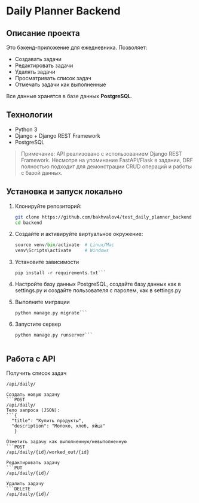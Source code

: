 # Daily Planner Backend

## **Описание проекта**
Это бэкенд-приложение для ежедневника. Позволяет:

- Создавать задачи
- Редактировать задачи
- Удалять задачи
- Просматривать список задач
- Отмечать задачи как выполненные

Все данные хранятся в базе данных **PostgreSQL**.

## **Технологии**
- Python 3  
- Django + Django REST Framework  
- PostgreSQL  

> Примечание: API реализовано с использованием Django REST Framework. Несмотря на упоминание FastAPI/Flask в задании, DRF полностью подходит для демонстрации CRUD операций и работы с базой данных.

## **Установка и запуск локально**
1. Клонируйте репозиторий:
   ```bash
   git clone https://github.com/bakhvalov4/test_daily_planner_backend
   cd backend

2. Создайте и активируйте виртуальное окружение:
   ```python -m venv venv
   source venv/bin/activate  # Linux/Mac
   venv\Scripts\activate     # Windows

3. Установите зависимости
   ```
   pip install -r requirements.txt```

4. Настройте базу данных PostgreSQL, создайте базу данных как в settings.py и создайте пользователя с паролем, как в settings.py

5. Выполните миграции
   ```
   python manage.py migrate```

6. Запустите сервер 
   ```
   python manage.py runserver```


## **Работа с API**

Получить список задач
   ```GET
   /api/daily/

Создать новую задачу
   ```POST
   /api/daily/
Тело запроса (JSON):
   ```{
     "title": "Купить продукты",
     "description": "Молоко, хлеб, яйца"
      }

Отметить задачу как выполненную/невыполненную
   ```POST
   /api/daily/{id}/worked_out/{id}

Редактировать задачу
   ```PUT
   /api/daily/{id}/

Удалить задачу
   ```DELETE
   /api/daily/{id}/